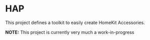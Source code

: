 # HAP

This project defines a toolkit to easily create HomeKit Accessories.

**NOTE:** This project is currently very much a work-in-progress
